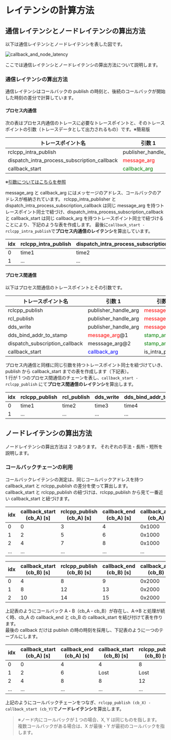 # レイテンシの計算方法

## 通信レイテンシとノードレイテンシの算出方法

以下は通信レイテンシとノードレイテンシを表した図です。

![callback_and_node_latency](../imgs/callback_and_node_latency.png)

ここでは通信レイテンシとノードレイテンシの算出方法について説明します。

### 通信レイテンシの算出方法

通信レイテンシはコールバックの publish の時刻と、後続のコールバックが開始した時刻の差分で計算しています。

#### プロセス内通信

次の表はプロセス内通信のトレースに必要なトレースポイントと、そのトレースポイントの引数（トレースデータとして出力されるもの）です。※簡易版

| トレースポイント名                           | 引数 1                                           | 引数 2                                           | 時刻  |
| -------------------------------------------- | ------------------------------------------------ | ------------------------------------------------ | ----- |
| rclcpp_intra_publish                         | publisher_handle_arg                             | <span style="color: red; ">message_arg</span>    | time1 |
| dispatch_intra_process_subscription_callback | <span style="color: red; ">message_arg</span>    | <span style="color: green; ">callback_arg</span> | time2 |
| callback_start                               | <span style="color: green; ">callback_arg</span> | is_intra_process                                 | time3 |

※[引数についてはこちらを参照](https://tier4.github.io/CARET_doc/design/tracepoint_definition/)

message_arg と callback_arg にはメッセージのアドレス、コールバックのアドレスが格納されています。
rclcpp_intra_publisher と dispatch_intra_process_subscription_callback は同じ message_arg を持つトレースポイント同士で紐づけ、dispatch_intra_process_subscription_callback と callback_start は同じ callback_arg を持つトレースポイント同士で紐づけることにより、下記のような表を作成します。
最後に`callback_start - rclcpp_intra_publish`で**プロセス内通信のレイテンシ**を算出しています。

| idx | rclcpp_intra_publish | dispatch_intra_process_subscription_callback | callback_start |
| --- | -------------------- | -------------------------------------------- | -------------- |
| 0   | time1                | time2                                        | time3          |
| 1   | ...                  | ...                                          | ...            |

#### プロセス間通信

以下はプロセス間通信のトレースポイントとその引数です。

| トレースポイント名             | 引数 1                                          | 引数 2                                          | 引数 3                                          | 時刻  |
| ------------------------------ | ----------------------------------------------- | ----------------------------------------------- | ----------------------------------------------- | ----- |
| rclcpp_publish                 | publisher_handle_arg                            | <span style="color: red; ">message_arg</span>@1 |                                                 | time1 |
| rcl_publish                    | publisher_handle_arg                            | <span style="color: red; ">message_arg</span>@1 |                                                 | time2 |
| dds_write                      | publisher_handle_arg                            | <span style="color: red; ">message_arg</span>@1 |                                                 | time3 |
| dds_bind_addr_to_stamp         | <span style="color: red; ">message_arg</span>@1 | <span style="color: green; ">stamp_arg</span>   |                                                 | time4 |
| dispatch_subscription_callback | messsage_arg@2                                  | <span style="color: green; ">stamp_arg</span>   | <span style="color: blue; ">callback_arg</span> | time5 |
| callback_start                 | <span style="color: blue; ">callback_arg</span> | is_intra_process                                |                                                 | time6 |

プロセス内通信と同様に同じ引数を持つトレースポイント同士を紐づけていき、publish から callback_start までの表を作成します（下記表）。  
1 行が 1 つのプロセス間通信のチェーンを表し、`callback_start - rclcpp_publish` にて**プロセス間通信のレイテンシ**を算出します。

| idx | rclcpp_publish | rcl_publish | dds_write | dds_bind_addr_to_stamp | dispatch_subscription_callback | callback_start |
| --- | -------------- | ----------- | --------- | ---------------------- | ------------------------------ | -------------- |
| 0   | time1          | time2       | time3     | time4                  | time5                          | time6          |
| 1   | ...            | ...         | ...       | ...                    | ...                            | ...　          |

## ノードレイテンシの算出方法

ノードレイテンシの算出方法は 2 つあります。
それぞれの手法・長所・短所を説明します。

### コールバックチェーンの利用

コールバックレイテンシの測定は、同じコールバックアドレスを持つ callback_start と rclcpp_publish の差分を使って算出します。  
callback_start と rclcpp_publish の紐づけは、rclcpp_publish から見て一番近い callback_start と紐づけます。

| idx | callback_start (cb_A) [s] | rclcpp_publish (cb_A) [s] | callback_end (cb_A) [s] | callback_arg (cb_A) |
| --- | ------------------------- | ------------------------- | ----------------------- | ------------------- |
| 0   | 0                         | 3                         | 4                       | 0x1000              |
| 1   | 2                         | 5                         | 6                       | 0x1000              |
| 2   | 4                         | 7                         | 8                       | 0x1000              |
| ... | ...                       | ...                       | ...                     | ...                 |

| idx | callback_start (cb_B) [s] | rclcpp_publish (cb_B) [s] | callback_end (cb_B) [s] | callback_arg (cb_B) |
| --- | ------------------------- | ------------------------- | ----------------------- | ------------------- |
| 0   | 4                         | 8                         | 9                       | 0x2000              |
| 1   | 8                         | 12                        | 13                      | 0x2000              |
| 2   | 10                        | 14                        | 15                      | 0x2000              |

上記表のようにコールバック A・B（cb_A・cb_B）が存在し、A→B と処理が続く時、cb_A の callback_end と cb_B の callback_start を結び付けて表を作ります。  
最後の callback だけは publish の時の時刻を採用し、下記表のように一つのテーブルにします。

| idx | callback_start (cb_A) [s] | callback_end (cb_A) [s] | callback_start (cb_B) [s] | rclcpp_publish (cb_B) [s] |
| --- | ------------------------- | ----------------------- | ------------------------- | ------------------------- |
| 0   | 0                         | 4                       | 4                         | 8                         |
| 1   | 2                         | 6                       | Lost                      | Lost                      |
| 2   | 4                         | 8                       | 8                         | 12                        |
| ... | ...                       | ...                     | ...                       | ...                       |

上記のようにコールバックチェーンをつなぎ、`rclcpp_publish (cb_X) - callback_start (cb_Y)`で**ノードレイテンシ**を算出します。

> ※ノード内にコールバックが１つの場合、X, Y は同じものを指します。  
> 複数コールバックがある場合は、X が最後・Y が最初のコールバックを指します。
